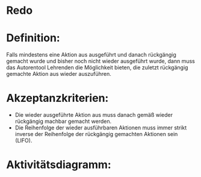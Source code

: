 # Redo



# Definition:

Falls mindestens eine Aktion aus [](ASN0005.md) ausgeführt und danach rückgängig gemacht wurde und bisher noch nicht
wieder ausgeführt wurde, dann muss das Autorentool Lehrenden die Möglichkeit bieten, die zuletzt rückgängig gemachte Aktion
aus [](ASN0005.md) wieder auszuführen.


# Akzeptanzkriterien: 
- Die wieder ausgeführte Aktion aus [](ASN0005.md) muss danach gemäß [](ASN0003.md) wieder rückgängig machbar gemacht werden.
- Die Reihenfolge der wieder ausführbaren Aktionen muss immer strikt inverse der Reihenfolge der rückgängig gemachten Aktionen
sein (LIFO).

# Aktivitätsdiagramm:


